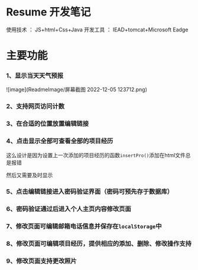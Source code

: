 # Resume 开发笔记
使用技术 ： JS+html+Css+Java
开发工具 ： IEAD+tomcat+Microsoft Eadge
# 主要功能

### 1、显示当天天气预报
![image](ReadmeImage/屏幕截图 2022-12-05 123712.png)

### 2、支持网页访问计数

### 3、在合适的位置放置编辑链接

### 4、点击显示全部可查看全部的项目经历

这么设计是因为设置上一次添加的项目经历的函数`insertPro()`添加在html文件总是报错

然后又需要及时显示

### 5、点击编辑链接进入密码验证界面（密码可预先存于数据库）

### 6、密码验证通过后进入个人主页内容修改页面

### 7、**修改页面可编辑邮箱电话信息并保存在**`localStorage`中

### 8、**修改页面可编辑**项目经历，提供相应的添加、删除、修改操作支持

### 9、**修改页面**支持更改照片

